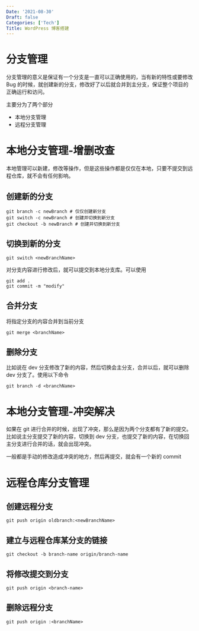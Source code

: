 ```yaml
---
Date: '2021-08-30'
Draft: false
Categories: ['Tech']
Title: WordPress 博客搭建
---
```


# 分支管理
分支管理的意义是保证有一个分支是一直可以正确使用的，当有新的特性或要修改 Bug 的时候，就创建新的分支，修改好了以后就合并到主分支，保证整个项目的正确运行和访问。

主要分为了两个部分
+ 本地分支管理
+ 远程分支管理

# 本地分支管理-增删改查
本地管理可以新建，修改等操作，但是这些操作都是仅仅在本地，只要不提交到远程仓库，就不会有任何影响。
## 创建新的分支
```
git branch -c newBranch # 仅仅创建新分支
git switch -c newBranch # 创建并切换到新分支
git checkout -b newBranch # 创建并切换到新分支
```
## 切换到新的分支
```
git switch <newBranchName>
```
对分支内容进行修改后，就可以提交到本地分支库。可以使用
```
git add .
git commit -m "modify"
```
## 合并分支
将指定分支的内容合并到当前分支
```
git merge <branchName> 
```

## 删除分支
比如说在 dev 分支修改了新的内容，然后切换会主分支，合并以后，就可以删除 dev 分支了。使用以下命令
```
git branch -d <branchName>
```
# 本地分支管理-冲突解决
如果在 git 进行合并的时候，出现了冲突，那么是因为两个分支都有了新的提交。比如说主分支提交了新的内容，切换到 dev 分支，也提交了新的内容，在切换回主分支进行合并的话，就会出现冲突。

一般都是手动的修改造成冲突的地方，然后再提交，就会有一个新的 commit

# 远程仓库分支管理
## 创建远程分支
```
git push origin oldbranch:<newBranchName>
```
## 建立与远程仓库某分支的链接
```
git checkout -b branch-name origin/branch-name
```
## 将修改提交到分支
```
git push origin <branch-name>
```
## 删除远程分支
```
git push origin :<branchName>
```